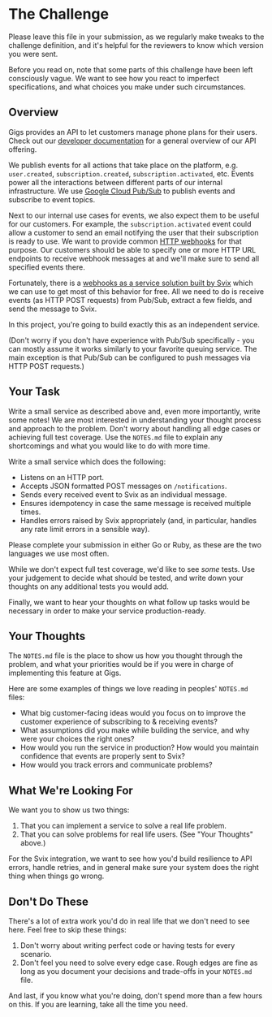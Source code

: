# The Challenge

Please leave this file in your submission, as we regularly make tweaks to the
challenge definition, and it's helpful for the reviewers to know which version
you were sent.

Before you read on, note that some parts of this challenge have been left
consciously vague. We want to see how you react to imperfect specifications,
and what choices you make under such circumstances.

## Overview

Gigs provides an API to let customers manage phone plans for their users. Check
out our [developer documentation] for a general overview of our API offering.

We publish events for all actions that take place on the platform, e.g.
`user.created`, `subscription.created`, `subscription.activated`, etc. Events
power all the interactions between different parts of our internal
infrastructure. We use [Google Cloud Pub/Sub] to publish events and subscribe to
event topics.

Next to our internal use cases for events, we also expect them to be useful for
our customers. For example, the `subscription.activated` event could allow a
customer to send an email notifying the user that their subscription is ready
to use. We want to provide common [HTTP webhooks][webhooks] for that purpose.
Our customers should be able to specify one or more HTTP URL endpoints to
receive webhook messages at and we'll make sure to send all specified events
there.

Fortunately, there is a [webhooks as a service solution built by Svix][svix]
which we can use to get most of this behavior for free. All we need to do is
receive events (as HTTP POST requests) from Pub/Sub, extract a few fields, and
send the message to Svix.

In this project, you're going to build exactly this as an independent service.

(Don't worry if you don't have experience with Pub/Sub specifically - you can
mostly assume it works similarly to your favorite queuing service. The main
exception is that Pub/Sub can be configured to push messages via HTTP POST
requests.)

## Your Task

Write a small service as described above and, even more importantly, write some
notes! We are most interested in understanding your thought process and approach
to the problem. Don't worry about handling all edge cases or achieving full test
coverage. Use the `NOTES.md` file to explain any shortcomings and what you would
like to do with more time.

Write a small service which does the following:

* Listens on an HTTP port.
* Accepts JSON formatted POST messages on `/notifications`.
* Sends every received event to Svix as an individual message.
* Ensures idempotency in case the same message is received multiple times.
* Handles errors raised by Svix appropriately (and, in particular, handles any
  rate limit errors in a sensible way).

Please complete your submission in either Go or Ruby, as these are the two
languages we use most often.

While we don't expect full test coverage, we'd like to see _some_ tests. Use
your judgement to decide what should be tested, and write down your thoughts on
any additional tests you would add.

Finally, we want to hear your thoughts on what follow up tasks would be
necessary in order to make your service production-ready.

## Your Thoughts

The `NOTES.md` file is the place to show us how you thought through the problem,
and what your priorities would be if you were in charge of implementing this
feature at Gigs.

Here are some examples of things we love reading in peoples' `NOTES.md` files:

* What big customer-facing ideas would you focus on to improve the customer
  experience of subscribing to & receiving events?
* What assumptions did you make while building the service, and why were your
  choices the right ones?
* How would you run the service in production? How would you maintain confidence
  that events are properly sent to Svix?
* How would you track errors and communicate problems?

## What We're Looking For

We want you to show us two things:

1. That you can implement a service to solve a real life problem.
1. That you can solve problems for real life users. (See "Your Thoughts" above.)

For the Svix integration, we want to see how you'd build resilience to API
errors, handle retries, and in general make sure your system does the right
thing when things go wrong.

## Don't Do These

There's a lot of extra work you'd do in real life that we don't need to see
here. Feel free to skip these things:

1. Don't worry about writing perfect code or having tests for every scenario.
2. Don't feel you need to solve every edge case. Rough edges are fine as long as
   you document your decisions and trade-offs in your `NOTES.md` file.

And last, if you know what you're doing, don't spend more than a few hours on
this. If you are learning, take all the time you need.

[developer documentation]: https://developers.gigs.com/docs/quickstart
[Google Cloud Pub/Sub]: https://cloud.google.com/pubsub/docs/overview
[svix]: https://www.svix.com/
[webhooks]: https://webhooks.fyi/
